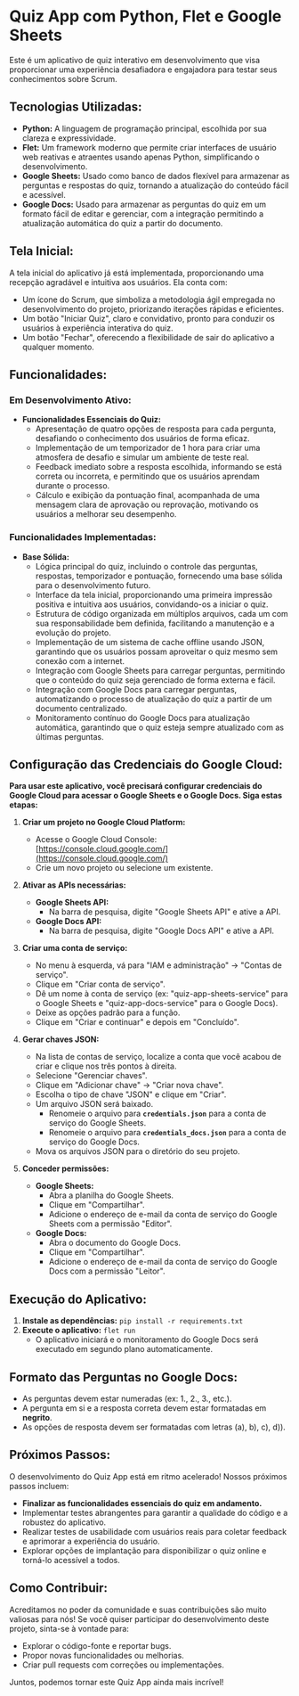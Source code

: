 # Quiz App com Python, Flet e Google Sheets

Este é um aplicativo de quiz interativo em desenvolvimento que visa proporcionar uma experiência desafiadora e engajadora para testar seus conhecimentos sobre Scrum.

## Tecnologias Utilizadas:

- **Python:** A linguagem de programação principal, escolhida por sua clareza e expressividade.
- **Flet:** Um framework moderno que permite criar interfaces de usuário web reativas e atraentes usando apenas Python, simplificando o desenvolvimento.
- **Google Sheets:** Usado como banco de dados flexível para armazenar as perguntas e respostas do quiz, tornando a atualização do conteúdo fácil e acessível.
- **Google Docs:** Usado para armazenar as perguntas do quiz em um formato fácil de editar e gerenciar, com a integração permitindo a atualização automática do quiz a partir do documento.

## Tela Inicial:

A tela inicial do aplicativo já está implementada, proporcionando uma recepção agradável e intuitiva aos usuários. Ela conta com:

- Um ícone do Scrum, que simboliza a metodologia ágil empregada no desenvolvimento do projeto, priorizando iterações rápidas e eficientes.
- Um botão "Iniciar Quiz", claro e convidativo, pronto para conduzir os usuários à experiência interativa do quiz.
- Um botão "Fechar", oferecendo a flexibilidade de sair do aplicativo a qualquer momento.

## Funcionalidades:

### Em Desenvolvimento Ativo:

- **Funcionalidades Essenciais do Quiz:**
    - Apresentação de quatro opções de resposta para cada pergunta, desafiando o conhecimento dos usuários de forma eficaz.
    - Implementação de um temporizador de 1 hora para criar uma atmosfera de desafio e simular um ambiente de teste real.
    - Feedback imediato sobre a resposta escolhida, informando se está correta ou incorreta, e permitindo que os usuários aprendam durante o processo.
    - Cálculo e exibição da pontuação final, acompanhada de uma mensagem clara de aprovação ou reprovação, motivando os usuários a melhorar seu desempenho.

### Funcionalidades Implementadas:

- **Base Sólida:**
    - Lógica principal do quiz, incluindo o controle das perguntas, respostas, temporizador e pontuação, fornecendo uma base sólida para o desenvolvimento futuro.
    - Interface da tela inicial, proporcionando uma primeira impressão positiva e intuitiva aos usuários, convidando-os a iniciar o quiz.
    - Estrutura de código organizada em múltiplos arquivos, cada um com sua responsabilidade bem definida, facilitando a manutenção e a evolução do projeto. 
    - Implementação de um sistema de cache offline usando JSON, garantindo que os usuários possam aproveitar o quiz mesmo sem conexão com a internet.
    - Integração com Google Sheets para carregar perguntas, permitindo que o conteúdo do quiz seja gerenciado de forma externa e fácil.
    - Integração com Google Docs para carregar perguntas, automatizando o processo de atualização do quiz a partir de um documento centralizado.
    - Monitoramento contínuo do Google Docs para atualização automática, garantindo que o quiz esteja sempre atualizado com as últimas perguntas.

## Configuração das Credenciais do Google Cloud:

**Para usar este aplicativo, você precisará configurar credenciais do Google Cloud para acessar o Google Sheets e o Google Docs. Siga estas etapas:**

1. **Criar um projeto no Google Cloud Platform:**
   - Acesse o Google Cloud Console: [https://console.cloud.google.com/](https://console.cloud.google.com/)
   - Crie um novo projeto ou selecione um existente.

2. **Ativar as APIs necessárias:**
   - **Google Sheets API:**
     - Na barra de pesquisa, digite "Google Sheets API" e ative a API.
   - **Google Docs API:**
     - Na barra de pesquisa, digite "Google Docs API" e ative a API.

3. **Criar uma conta de serviço:**
   - No menu à esquerda, vá para "IAM e administração" -> "Contas de serviço".
   - Clique em "Criar conta de serviço".
   - Dê um nome à conta de serviço (ex: "quiz-app-sheets-service" para o Google Sheets e "quiz-app-docs-service" para o Google Docs).
   - Deixe as opções padrão para a função.
   - Clique em "Criar e continuar" e depois em "Concluído".

4. **Gerar chaves JSON:**
   - Na lista de contas de serviço, localize a conta que você acabou de criar e clique nos três pontos à direita.
   - Selecione "Gerenciar chaves".
   - Clique em "Adicionar chave" -> "Criar nova chave".
   - Escolha o tipo de chave "JSON" e clique em "Criar".
   - Um arquivo JSON será baixado. 
     - Renomeie o arquivo para **`credentials.json`** para a conta de serviço do Google Sheets.
     - Renomeie o arquivo para **`credentials_docs.json`** para a conta de serviço do Google Docs.
   - Mova os arquivos JSON para o diretório do seu projeto.

5. **Conceder permissões:**
   - **Google Sheets:**
     - Abra a planilha do Google Sheets.
     - Clique em "Compartilhar".
     - Adicione o endereço de e-mail da conta de serviço do Google Sheets com a permissão "Editor".
   - **Google Docs:**
     - Abra o documento do Google Docs.
     - Clique em "Compartilhar".
     - Adicione o endereço de e-mail da conta de serviço do Google Docs com a permissão "Leitor".

## Execução do Aplicativo:

1. **Instale as dependências:** `pip install -r requirements.txt`
2. **Execute o aplicativo:** `flet run`
   - O aplicativo iniciará e o monitoramento do Google Docs será executado em segundo plano automaticamente.

## Formato das Perguntas no Google Docs:

- As perguntas devem estar numeradas (ex: 1., 2., 3., etc.).
- A pergunta em si e a resposta correta devem estar formatadas em **negrito**.
- As opções de resposta devem ser formatadas com letras (a), b), c), d)).

## Próximos Passos:

O desenvolvimento do Quiz App está em ritmo acelerado! Nossos próximos passos incluem:

- **Finalizar as funcionalidades essenciais do quiz em andamento.**
- Implementar testes abrangentes para garantir a qualidade do código e a robustez do aplicativo.
- Realizar testes de usabilidade com usuários reais para coletar feedback e aprimorar a experiência do usuário.
- Explorar opções de implantação para disponibilizar o quiz online e torná-lo acessível a todos.

## Como Contribuir:

Acreditamos no poder da comunidade e suas contribuições são muito valiosas para nós! Se você quiser participar do desenvolvimento deste projeto, sinta-se à vontade para:

- Explorar o código-fonte e reportar bugs.
- Propor novas funcionalidades ou melhorias.
- Criar pull requests com correções ou implementações.

Juntos, podemos tornar este Quiz App ainda mais incrível!
